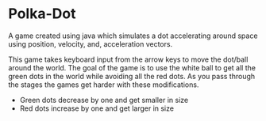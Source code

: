 # Polka-Dot
A game created using java which simulates a dot accelerating around space using position, velocity, and, acceleration vectors.   

This game takes keyboard input from the arrow keys to move the dot/ball around the world. The goal of the game is to use the white ball to get all the green dots in the world while avoiding all the red dots. 
As you pass through the stages the games get harder with these modifications.
  - Green dots decrease by one and get smaller in size 
  - Red dots increase by one and get larger in size

